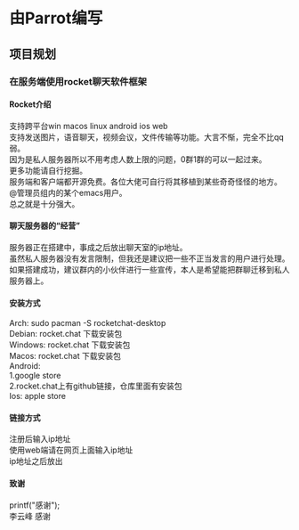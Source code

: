 # 由Parrot编写
## 项目规划
### 在服务端使用rocket聊天软件框架
#### Rocket介绍
支持跨平台win macos linux android ios web  
支持发送图片，语音聊天，视频会议，文件传输等功能。大言不惭，完全不比qq弱。  
因为是私人服务器所以不用考虑人数上限的问题，0群1群的可以一起过来。  
更多功能请自行挖掘。  
服务端和客户端都开源免费。各位大佬可自行将其移植到某些奇奇怪怪的地方。 @管理员组内的某个emacs用户。  
总之就是十分强大。  

#### 聊天服务器的“经营”
服务器正在搭建中，事成之后放出聊天室的ip地址。  
虽然私人服务器没有发言限制，但我还是建议把一些不正当发言的用户进行处理。  
如果搭建成功，建议群内的小伙伴进行一些宣传，本人是希望能把群聊迁移到私人服务器上。  

#### 安装方式
Arch: sudo pacman -S rocketchat-desktop  
Debian: rocket.chat 下载安装包  
Windows: rocket.chat 下载安装包  
Macos: rocket.chat 下载安装包  
Android:  
1.google store  
2.rocket.chat上有github链接，仓库里面有安装包  
Ios: apple store  

#### 链接方式
注册后输入ip地址  
使用web端请在网页上面输入ip地址  
ip地址之后放出  

#### 致谢
printf("感谢");  
李云峰 感谢  



